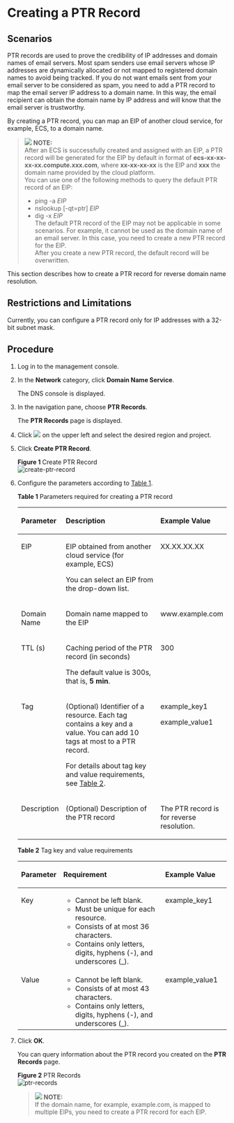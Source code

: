 # Creating a PTR Record<a name="en-us_topic_0040322596"></a>

## **Scenarios**<a name="section788725015149"></a>

PTR records are used to prove the credibility of IP addresses and domain names of email servers. Most spam senders use email servers whose IP addresses are dynamically allocated or not mapped to registered domain names to avoid being tracked. If you do not want emails sent from your email server to be considered as spam, you need to add a PTR record to map the email server IP address to a domain name. In this way, the email recipient can obtain the domain name by IP address and will know that the email server is trustworthy.

By creating a PTR record, you can map an EIP of another cloud service, for example, ECS, to a domain name.

>![](/images/icon-note.gif) **NOTE:**   
>After an ECS is successfully created and assigned with an EIP, a PTR record will be generated for the EIP by default in format of  **ecs-xx-xx-xx-xx.compute.xxx.com**, where  **xx-xx-xx-xx**  is the EIP and  **xxx**  the domain name provided by the cloud platform.  
>You can use one of the following methods to query the default PTR record of an EIP:  
>-   ping -a  _EIP_  
>-   nslookup \[-qt=ptr\]  _EIP_  
>-   dig -x  _EIP_  
>The default PTR record of the EIP may not be applicable in some scenarios. For example, it cannot be used as the domain name of an email server. In this case, you need to create a new PTR record for the EIP.  
>After you create a new PTR record, the default record will be overwritten.  

This section describes how to create a PTR record for reverse domain name resolution.

## Restrictions and Limitations<a name="section66901242223741"></a>

Currently, you can configure a PTR record only for IP addresses with a 32-bit subnet mask.

## **Procedure**<a name="section6593003511349"></a>

1.  Log in to the management console.
2.  In the  **Network**  category, click  **Domain Name Service**.

    The DNS console is displayed.

3.  In the navigation pane, choose  **PTR Records**.

    The  **PTR Records**  page is displayed.

4.  Click  ![](figures/icon-region.png)  on the upper left and select the desired region and project.
5.  Click  **Create PTR Record**.

    **Figure  1**  Create PTR Record<a name="fig1279516245216"></a>  
    ![](figures/create-ptr-record.png "create-ptr-record")

6.  Configure the parameters according to  [Table 1](#en-us_topic_0035467699_table2052132816642).

    **Table  1**  Parameters required for creating a PTR record

    <a name="en-us_topic_0035467699_table2052132816642"></a>
    <table><thead align="left"><tr id="en-us_topic_0035467699_row5957484916642"><th class="cellrowborder" valign="top" width="19.99%" id="mcps1.2.4.1.1"><p id="en-us_topic_0035467699_p1063011916642"><a name="en-us_topic_0035467699_p1063011916642"></a><a name="en-us_topic_0035467699_p1063011916642"></a><strong id="b84235270695255"><a name="b84235270695255"></a><a name="b84235270695255"></a>Parameter</strong></p>
    </th>
    <th class="cellrowborder" valign="top" width="48.75%" id="mcps1.2.4.1.2"><p id="en-us_topic_0035467699_p5573330716642"><a name="en-us_topic_0035467699_p5573330716642"></a><a name="en-us_topic_0035467699_p5573330716642"></a><strong id="en-us_topic_0035268497_b8423527061433"><a name="en-us_topic_0035268497_b8423527061433"></a><a name="en-us_topic_0035268497_b8423527061433"></a>Description</strong></p>
    </th>
    <th class="cellrowborder" valign="top" width="31.259999999999998%" id="mcps1.2.4.1.3"><p id="en-us_topic_0035467699_p1810404816642"><a name="en-us_topic_0035467699_p1810404816642"></a><a name="en-us_topic_0035467699_p1810404816642"></a><strong id="b84235270617114"><a name="b84235270617114"></a><a name="b84235270617114"></a>Example Value</strong></p>
    </th>
    </tr>
    </thead>
    <tbody><tr id="en-us_topic_0035467699_row2871871016642"><td class="cellrowborder" valign="top" width="19.99%" headers="mcps1.2.4.1.1 "><p id="en-us_topic_0035467699_p4451420716642"><a name="en-us_topic_0035467699_p4451420716642"></a><a name="en-us_topic_0035467699_p4451420716642"></a>EIP</p>
    </td>
    <td class="cellrowborder" valign="top" width="48.75%" headers="mcps1.2.4.1.2 "><p id="p19766855214631"><a name="p19766855214631"></a><a name="p19766855214631"></a>EIP obtained from another cloud service (for example, ECS)</p>
    <p id="p2086314992410"><a name="p2086314992410"></a><a name="p2086314992410"></a>You can select an EIP from the drop-down list.</p>
    </td>
    <td class="cellrowborder" valign="top" width="31.259999999999998%" headers="mcps1.2.4.1.3 "><p id="en-us_topic_0035467699_p6704856616642"><a name="en-us_topic_0035467699_p6704856616642"></a><a name="en-us_topic_0035467699_p6704856616642"></a>XX.XX.XX.XX</p>
    </td>
    </tr>
    <tr id="en-us_topic_0035467699_row6656618516642"><td class="cellrowborder" valign="top" width="19.99%" headers="mcps1.2.4.1.1 "><p id="en-us_topic_0035467699_p2315189616642"><a name="en-us_topic_0035467699_p2315189616642"></a><a name="en-us_topic_0035467699_p2315189616642"></a>Domain Name</p>
    </td>
    <td class="cellrowborder" valign="top" width="48.75%" headers="mcps1.2.4.1.2 "><p id="en-us_topic_0035467699_p4185944320320"><a name="en-us_topic_0035467699_p4185944320320"></a><a name="en-us_topic_0035467699_p4185944320320"></a>Domain name mapped to the EIP</p>
    </td>
    <td class="cellrowborder" valign="top" width="31.259999999999998%" headers="mcps1.2.4.1.3 "><p id="en-us_topic_0035467699_p3223566516642"><a name="en-us_topic_0035467699_p3223566516642"></a><a name="en-us_topic_0035467699_p3223566516642"></a>www.example.com</p>
    </td>
    </tr>
    <tr id="en-us_topic_0035467699_row2168553016642"><td class="cellrowborder" valign="top" width="19.99%" headers="mcps1.2.4.1.1 "><p id="en-us_topic_0035467699_p1169746616642"><a name="en-us_topic_0035467699_p1169746616642"></a><a name="en-us_topic_0035467699_p1169746616642"></a>TTL (s)</p>
    </td>
    <td class="cellrowborder" valign="top" width="48.75%" headers="mcps1.2.4.1.2 "><p id="en-us_topic_0035467699_p12484891202715"><a name="en-us_topic_0035467699_p12484891202715"></a><a name="en-us_topic_0035467699_p12484891202715"></a>Caching period of the PTR record (in seconds)</p>
    <p id="p57181144162444"><a name="p57181144162444"></a><a name="p57181144162444"></a>The default value is 300s, that is, <strong id="b842352706183837"><a name="b842352706183837"></a><a name="b842352706183837"></a>5 min</strong>.</p>
    </td>
    <td class="cellrowborder" valign="top" width="31.259999999999998%" headers="mcps1.2.4.1.3 "><p id="en-us_topic_0035467699_p4164391116642"><a name="en-us_topic_0035467699_p4164391116642"></a><a name="en-us_topic_0035467699_p4164391116642"></a>300</p>
    </td>
    </tr>
    <tr id="row273617193297"><td class="cellrowborder" valign="top" width="19.99%" headers="mcps1.2.4.1.1 "><p id="p5738419102911"><a name="p5738419102911"></a><a name="p5738419102911"></a>Tag</p>
    </td>
    <td class="cellrowborder" valign="top" width="48.75%" headers="mcps1.2.4.1.2 "><p id="p640091716224"><a name="p640091716224"></a><a name="p640091716224"></a>(Optional) Identifier of a resource. Each tag contains a key and a value. You can add 10 tags at most to a PTR record.</p>
    <p id="p8401121711229"><a name="p8401121711229"></a><a name="p8401121711229"></a>For details about tag key and value requirements, see <a href="#table1393932617253">Table 2</a>.</p>
    </td>
    <td class="cellrowborder" valign="top" width="31.259999999999998%" headers="mcps1.2.4.1.3 "><p id="p94761455155619"><a name="p94761455155619"></a><a name="p94761455155619"></a>example_key1</p>
    <p id="p165896220231"><a name="p165896220231"></a><a name="p165896220231"></a>example_value1</p>
    </td>
    </tr>
    <tr id="en-us_topic_0035467699_row3925088716642"><td class="cellrowborder" valign="top" width="19.99%" headers="mcps1.2.4.1.1 "><p id="en-us_topic_0035467699_p2520529816642"><a name="en-us_topic_0035467699_p2520529816642"></a><a name="en-us_topic_0035467699_p2520529816642"></a>Description</p>
    </td>
    <td class="cellrowborder" valign="top" width="48.75%" headers="mcps1.2.4.1.2 "><p id="p2953836818442"><a name="p2953836818442"></a><a name="p2953836818442"></a>(Optional) Description of the PTR record</p>
    </td>
    <td class="cellrowborder" valign="top" width="31.259999999999998%" headers="mcps1.2.4.1.3 "><p id="en-us_topic_0035467699_p1572349716642"><a name="en-us_topic_0035467699_p1572349716642"></a><a name="en-us_topic_0035467699_p1572349716642"></a>The PTR record is for reverse resolution.</p>
    </td>
    </tr>
    </tbody>
    </table>

    **Table  2**  Tag key and value requirements

    <a name="table1393932617253"></a>
    <table><thead align="left"><tr id="en-us_topic_0035467699_row72901535141713"><th class="cellrowborder" valign="top" width="18.18%" id="mcps1.2.4.1.1"><p id="en-us_topic_0035467699_p132908358173"><a name="en-us_topic_0035467699_p132908358173"></a><a name="en-us_topic_0035467699_p132908358173"></a><strong id="en-us_topic_0035467699_b8423527069525"><a name="en-us_topic_0035467699_b8423527069525"></a><a name="en-us_topic_0035467699_b8423527069525"></a>Parameter</strong></p>
    </th>
    <th class="cellrowborder" valign="top" width="50.51%" id="mcps1.2.4.1.2"><p id="en-us_topic_0035467699_p1629093517175"><a name="en-us_topic_0035467699_p1629093517175"></a><a name="en-us_topic_0035467699_p1629093517175"></a><strong id="en-us_topic_0035467699_b842352706171418"><a name="en-us_topic_0035467699_b842352706171418"></a><a name="en-us_topic_0035467699_b842352706171418"></a>Requirement</strong></p>
    </th>
    <th class="cellrowborder" valign="top" width="31.31%" id="mcps1.2.4.1.3"><p id="en-us_topic_0035467699_p32901635141714"><a name="en-us_topic_0035467699_p32901635141714"></a><a name="en-us_topic_0035467699_p32901635141714"></a>Example Value</p>
    </th>
    </tr>
    </thead>
    <tbody><tr id="en-us_topic_0035467699_row52906354176"><td class="cellrowborder" valign="top" width="18.18%" headers="mcps1.2.4.1.1 "><p id="en-us_topic_0035467699_p122901235111715"><a name="en-us_topic_0035467699_p122901235111715"></a><a name="en-us_topic_0035467699_p122901235111715"></a>Key</p>
    </td>
    <td class="cellrowborder" valign="top" width="50.51%" headers="mcps1.2.4.1.2 "><a name="en-us_topic_0035467699_ul46253231183"></a><a name="en-us_topic_0035467699_ul46253231183"></a><ul id="en-us_topic_0035467699_ul46253231183"><li>Cannot be left blank.</li><li>Must be unique for each resource.</li><li>Consists of at most 36 characters.</li><li>Contains only letters, digits, hyphens (-), and underscores (_).</li></ul>
    </td>
    <td class="cellrowborder" valign="top" width="31.31%" headers="mcps1.2.4.1.3 "><p id="en-us_topic_0035467699_p12290163511720"><a name="en-us_topic_0035467699_p12290163511720"></a><a name="en-us_topic_0035467699_p12290163511720"></a>example_key1</p>
    </td>
    </tr>
    <tr id="en-us_topic_0035467699_row132900355172"><td class="cellrowborder" valign="top" width="18.18%" headers="mcps1.2.4.1.1 "><p id="en-us_topic_0035467699_p152901635181712"><a name="en-us_topic_0035467699_p152901635181712"></a><a name="en-us_topic_0035467699_p152901635181712"></a>Value</p>
    </td>
    <td class="cellrowborder" valign="top" width="50.51%" headers="mcps1.2.4.1.2 "><a name="en-us_topic_0035467699_ul19648123161815"></a><a name="en-us_topic_0035467699_ul19648123161815"></a><ul id="en-us_topic_0035467699_ul19648123161815"><li>Cannot be left blank.</li><li>Consists of at most 43 characters.</li><li>Contains only letters, digits, hyphens (-), and underscores (_).</li></ul>
    </td>
    <td class="cellrowborder" valign="top" width="31.31%" headers="mcps1.2.4.1.3 "><p id="en-us_topic_0035467699_p62904352179"><a name="en-us_topic_0035467699_p62904352179"></a><a name="en-us_topic_0035467699_p62904352179"></a>example_value1</p>
    </td>
    </tr>
    </tbody>
    </table>

7.  Click  **OK**.

    You can query information about the PTR record you created on the  **PTR Records**  page.

    **Figure  2**  PTR Records<a name="fig2608187413419"></a>  
    ![](figures/ptr-records.png "ptr-records")

    >![](/images/icon-note.gif) **NOTE:**   
    >If the domain name, for example, example.com, is mapped to multiple EIPs, you need to create a PTR record for each EIP.  



